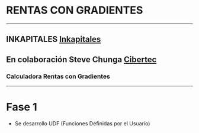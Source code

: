# RENTAS CON GRADIENTES
---
INKAPITALES
[Inkapitales](https://inkapitales.com/)
---
En colaboración
Steve Chunga
[Cibertec](https://www.cibertec.org)
---

### Calculadora Rentas con Gradientes

---
Fase 1
======
- Se desarrollo UDF (Funciones Definidas por el Usuario)
